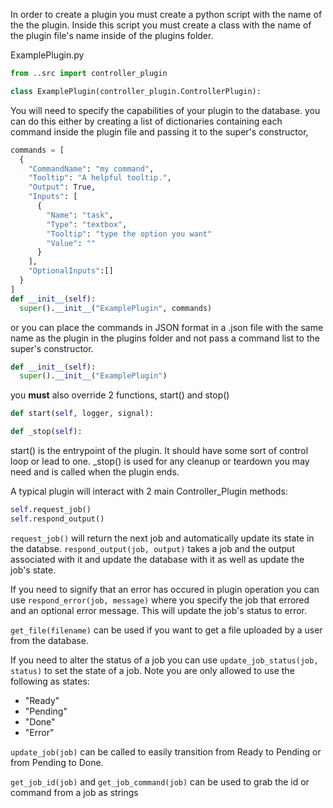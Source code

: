 In order to create a plugin you must create a python script with the name of
the the plugin. Inside this script you must create a class with the name of
the plugin file's name inside of the plugins folder.

ExamplePlugin.py
```python
from ..src import controller_plugin

class ExamplePlugin(controller_plugin.ControllerPlugin):
```

You will need to specify the capabilities of your plugin to the database.
you can do this either by creating a list of dictionaries containing each
command inside the plugin file and passing it to the super's constructor,
```python
commands = [
  {
    "CommandName": "my command",
    "Tooltip": "A helpful tooltip.",
    "Output": True,
    "Inputs": [
      {
        "Name": "task",
        "Type": "textbox",
        "Tooltip": "type the option you want"
        "Value": ""
      }
    ],
    "OptionalInputs":[]
  }
]
def __init__(self):
  super().__init__("ExamplePlugin", commands)
```
or you can place the commands in JSON format in a .json file with the same
name as the plugin in the plugins folder and not pass a command list to the
super's constructor.
```python
def __init__(self):
  super().__init__("ExamplePlugin")
```

you **must** also override 2 functions, start() and stop()
```python
def start(self, logger, signal):

def _stop(self):
```
start() is the entrypoint of the plugin. It should have some sort of
control loop or lead to one. _stop() is used for any cleanup or teardown
you may need and is called when the plugin ends.

A typical plugin will interact with 2 main Controller_Plugin methods:
```python
self.request_job()
self.respond_output()
```
`request_job()` will return the next job and automatically update its state
in the databse.
`respond_output(job, output)` takes a job and the output associated with it and
update the database with it as well as update the job's state.

If you need to signify that an error has occured in plugin operation you can use
`respond_error(job, message)` where you specify the job that errored and an
optional error message. This will update the job's status to error.

`get_file(filename)` can be used if you want to get a file uploaded by a user
from the database.

If you need to alter the status of a job you can use
`update_job_status(job, status)` to set the state of a job. Note you are only
allowed to use the following as states:
* "Ready"
* "Pending"
* "Done"
* "Error"

`update_job(job)` can be called to easily transition from Ready to Pending
or from Pending to Done.

`get_job_id(job)` and `get_job_command(job)` can be used to grab the id or
command from a job as strings

